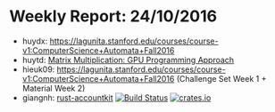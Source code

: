 # Weekly Report: 24/10/2016


- huydx: https://lagunita.stanford.edu/courses/course-v1:ComputerScience+Automata+Fall2016
- huytd: [Matrix Multiplication: GPU Programming Approach](https://huytd.github.io/posts/nhan-ma-tran-2.html)
- hieuk09: https://lagunita.stanford.edu/courses/course-v1:ComputerScience+Automata+Fall2016 (Challenge Set Week 1 + Material Week 2)
- giangnh: [rust-accountkit](https://github.com/hngiang/rust-accountkit) [![Build Status](https://travis-ci.org/hngiang/rust-accountkit.svg?branch=master)](https://travis-ci.org/hngiang/rust-accountkit) [![crates.io](https://img.shields.io/crates/v/rust_accountkit.svg)](https://crates.io/crates/rust_accountkit)
